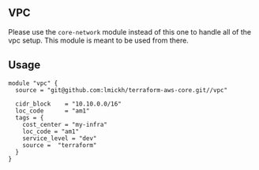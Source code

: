 ## VPC

Please use the `core-network` module instead of this one to handle all of the vpc setup.  This module is meant to be used from there.

## Usage

```
module "vpc" {
  source = "git@github.com:lmickh/terraform-aws-core.git//vpc"

  cidr_block    = "10.10.0.0/16"
  loc_code      = "am1"
  tags = {
    cost_center = "my-infra"
    loc_code = "am1"
    service_level = "dev"
    source =  "terraform"
  }
}
```